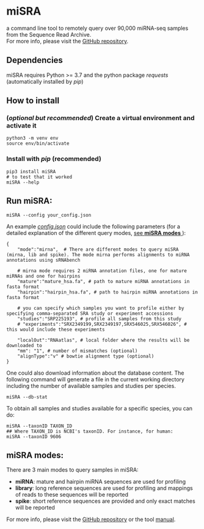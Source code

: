 # miSRA
a command line tool to remotely query over 90,000 miRNA-seq samples from the Sequence Read Archive.  
For more info, please visit the [GitHub repository](https://github.com/bioinfoUGR/miSRA).

## Dependencies
miSRA requires Python >= 3.7 and the python package *requests* (automatically installed by *pip*)

## How to install
### (*optional but recommended*) Create a virtual environment and activate it

    python3 -m venv env
    source env/bin/activate

### Install with *pip* (recommended)

    pip3 install miSRA
    # to test that it worked
    miSRA --help



## Run miSRA:

    miSRA --config your_config.json
An example [*config.json*](https://github.com/bioinfoUGR/miSRA/tree/master/src/example_configs/miSRA_example_config.json) could include the following parameters (for a detailed explanation of the different query modes, [see **miSRA modes** ](##miSRA-modes)):
    
    {
        "mode":"mirna",  # There are different modes to query miSRA (mirna, lib and spike). The mode mirna performs alignments to miRNA annotations using sRNAbench
        
        # mirna mode requires 2 miRNA annotation files, one for mature miRNAs and one for hairpins
        "mature":"mature_hsa.fa", # path to mature miRNA annotations in fasta format
        "hairpin":"hairpin_hsa.fa", # path to hairpin miRNA annotations in fasta format
        
        # you can specify which samples you want to profile either by specifying comma-separated SRA study or experiment accessions
        "studies":"SRP225193", # profile all samples from this study
        # "experiments":"SRX2349199,SRX2349197,SRX546025,SRX546026", # this would include these experiments
        
        "localOut":"RNAatlas", # local folder where the results will be downloaded to
        "mm": "1", # number of mismatches (optional)
        "alignType":"v" # bowtie alignment type (optional)
    }

One could also download information about the database content. The following command will generate a file in the 
current working directory including the number of available samples and studies per species.

    miSRA --db-stat

To obtain all samples and studies available for a specific species, you can do:

    miSRA --taxonID TAXON_ID
    ## Where TAXON_ID is NCBI's taxonID. For instance, for human:
    miSRA --taxonID 9606

## miSRA modes:
There are 3 main modes to query samples in miSRA:
* **miRNA**: mature and hairpin miRNA sequences are used for profiling
* **library**: long reference sequences are used for profiling and mappings of reads to these sequences will be reported
* **spike**: short reference sequences are provided and only exact matches will be reported

For more info, please visit the [GitHub repository](https://github.com/bioinfoUGR/miSRA) or the tool [manual](https://github.com/bioinfoUGR/miSRA/blob/main/manual.pdf). 